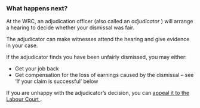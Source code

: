 ###  What happens next?

At the WRC, an adjudication officer (also called an _adjudicator_ ) will
arrange a hearing to decide whether your dismissal was fair.

The adjudicator can make witnesses attend the hearing and give evidence in
your case.

If the adjudicator finds you have been unfairly dismissed, you may either:

  * Get your job back 
  * Get compensation for the loss of earnings caused by the dismissal – see ‘If your claim is successful’ below 

If you are unhappy with the adjudicator’s decision, you can [ appeal it to the
Labour Court ](/en/employment/enforcement-and-redress/employment-appeals/) .
